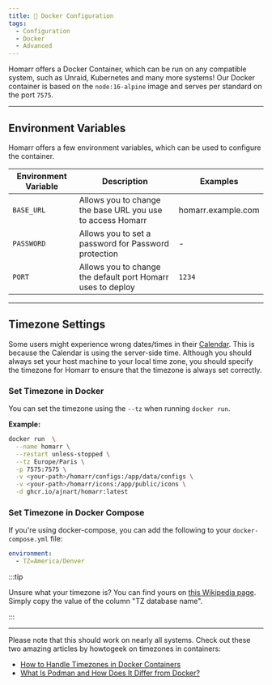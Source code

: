 ```yaml
---
title: 🐳 Docker Configuration
tags:
  - Configuration
  - Docker
  - Advanced
---
```


Homarr offers a Docker Container, which can be run on any compatible system, such as Unraid, Kubernetes and many more systems! Our Docker container is based on the ``node:16-alpine`` image and serves per standard on the port `7575`.

---

## Environment Variables

Homarr offers a few environment variables, which can be used to configure the container.

| Environment Variable | Description                                                 | Examples           |
| -------------------- | ----------------------------------------------------------- | ------------------ |
| ``BASE_URL``         | Allows you to change the base URL you use to access Homarr  | homarr.example.com |
| ``PASSWORD``         | Allows you to set a password for Password protection        | -                  |
| ``PORT``             | Allows you to change the default port Homarr uses to deploy | ``1234``           |

---

## Timezone Settings

Some users might experience wrong dates/times in their [Calendar](/docs/widgets/calendar-widget). This is because the Calendar is using the server-side time. Although you should always set your host machine to your local time zone, you should specify the timezone for Homarr to ensure that the timezone is always set correctly.

### Set Timezone in Docker
You can set the timezone using the ``--tz`` when running ``docker run``.

**Example:**
```bash
docker run  \
  --name homarr \
  --restart unless-stopped \
  --tz Europe/Paris \
  -p 7575:7575 \
  -v <your-path>/homarr/configs:/app/data/configs \
  -v <your-path>/homarr/icons:/app/public/icons \
  -d ghcr.io/ajnart/homarr:latest
```

### Set Timezone in Docker Compose
If you're using docker-compose, you can add the following to your ``docker-compose.yml`` file:
```yaml
environment:
  - TZ=America/Denver
```

:::tip

Unsure what your timezone is? You can find yours on [this Wikipedia page](https://en.wikipedia.org/wiki/List_of_tz_database_time_zones). Simply copy the value of the column "TZ database name".

:::

---

Please note that this should work on nearly all systems. Check out these two amazing articles by howtogeek on timezones in containers:
- [How to Handle Timezones in Docker Containers](https://www.howtogeek.com/devops/how-to-handle-timezones-in-docker-containers/)
- [What Is Podman and How Does It Differ from Docker?](https://www.howtogeek.com/devops/what-is-podman-and-how-does-it-differ-from-docker/)
